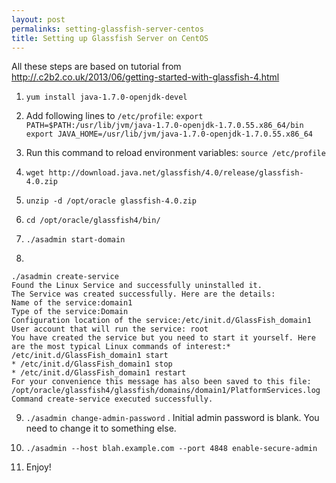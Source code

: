 ```yaml
---
layout: post
permalinks: setting-glassfish-server-centos
title: Setting up Glassfish Server on CentOS
---
```


All these steps are based on tutorial from [http://.c2b2.co.uk/2013/06/getting-started-with-glassfish-4.html](http://.c2b2.co.uk/2013/06/getting-started-with-glassfish-4.html)



	
  1. `yum install java-1.7.0-openjdk-devel`

	
  2. Add following lines to `/etc/profile`:
`export PATH=$PATH:/usr/lib/jvm/java-1.7.0-openjdk-1.7.0.55.x86_64/bin
export JAVA_HOME=/usr/lib/jvm/java-1.7.0-openjdk-1.7.0.55.x86_64`


	
  3. Run this command to reload environment variables: `source /etc/profile`

	
  4. `wget http://download.java.net/glassfish/4.0/release/glassfish-4.0.zip`

	
  5. `unzip -d /opt/oracle glassfish-4.0.zip`

	
  6. `cd /opt/oracle/glassfish4/bin/`

	
  7. `./asadmin start-domain`

	
  8. 

    
    ./asadmin create-service
    Found the Linux Service and successfully uninstalled it.
    The Service was created successfully. Here are the details:
    Name of the service:domain1
    Type of the service:Domain
    Configuration location of the service:/etc/init.d/GlassFish_domain1
    User account that will run the service: root
    You have created the service but you need to start it yourself. Here are the most typical Linux commands of interest:* /etc/init.d/GlassFish_domain1 start
    * /etc/init.d/GlassFish_domain1 stop
    * /etc/init.d/GlassFish_domain1 restart
    For your convenience this message has also been saved to this file: /opt/oracle/glassfish4/glassfish/domains/domain1/PlatformServices.log
    Command create-service executed successfully.
    




	
  9. `./asadmin change-admin-password` . Initial admin password is blank. You need to change it to something else.

	
  10. `./asadmin --host blah.example.com --port 4848 enable-secure-admin`

	
  11. Enjoy!



